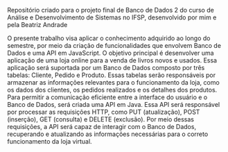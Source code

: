 Repositório criado para o projeto final de Banco de Dados 2 do curso de Análise e Desenvolvimento de Sistemas no IFSP, desenvolvido por mim e pela Beatriz Andrade

O presente trabalho visa aplicar o conhecimento adquirido ao longo do semestre, por meio da criação de funcionalidades que envolvem Banco de Dados e uma API em JavaScript.
O objetivo principal é desenvolver uma aplicação de uma loja online para a venda de livros novos e usados. Essa aplicação será suportada por um Banco de Dados composto por três tabelas: Cliente, Pedido e Produto. Essas tabelas serão responsáveis por armazenar as informações relevantes para o funcionamento da loja, como os dados dos clientes, os pedidos realizados e os detalhes dos produtos.
Para permitir a comunicação eficiente entre a interface do usuário e o Banco de Dados, será criada uma API em Java. Essa API será responsável por processar as requisições HTTP, como PUT (atualização), POST (inserção), GET (consulta) e DELETE (exclusão). Por meio dessas requisições, a API será capaz de interagir com o Banco de Dados, recuperando e atualizando as informações necessárias para o correto funcionamento da loja virtual.

